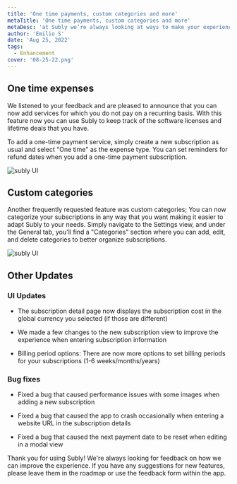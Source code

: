 ```yaml
---
title: 'One time payments, custom categories and more'
metaTitle: 'One time payments, custom categories and more'
metaDesc: 'at Subly we’re always looking at ways to make your experience better. Here are a few updates you might want to know about'
author: 'Emilio S'
date: 'Aug 25, 2022'
tags:
  - Enhancement
cover: '08-25-22.png'
---
```


## One time expenses

We listened to your feedback and are pleased to announce that you can now add services for which you do not pay on a recurring basis. With this feature now you can use Subly to keep track of the software licenses and lifetime deals that you have.

To add a one-time payment service, simply create a new subscription as usual and select "One time" as the expense type. You can set reminders for refund dates when you add a one-time payment subscription.

![subly UI](/release-notes/content/08-25-22/content-1.png)

## Custom categories

Another frequently requested feature was custom categories; You can now categorize your subscriptions in any way that you want making it easier to adapt Subly to your needs. Simply navigate to the Settings view, and under the General tab, you'll find a "Categories" section where you can add, edit, and delete categories to better organize subscriptions.

![subly UI](/release-notes/content/08-25-22/content-2.gif)

## Other Updates

### UI Updates

- The subscription detail page now displays the subscription cost in the global currency you selected (if those are different)

- We made a few changes to the new subscription view to improve the experience when entering subscription information

- Billing period options: There are now more options to set billing periods for your subscriptions (1-6 weeks/months/years)

### Bug fixes

- Fixed a bug that caused performance issues with some images when adding a new subscription

- Fixed a bug that caused the app to crash occasionally when entering a website URL in the subscription details

- Fixed a bug that caused the next payment date to be reset when editing in a modal view

Thank you for using Subly! We're always looking for feedback on how we can improve the experience. If you have any suggestions for new features, please leave them in the roadmap or use the feedback form within the app.
